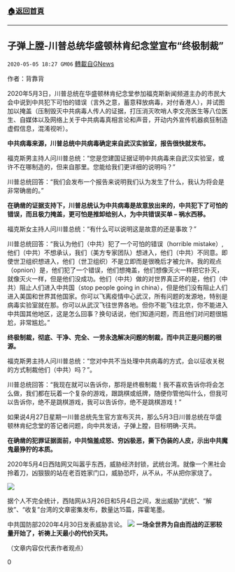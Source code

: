 ###  [:house:返回首頁](https://github.com/ourhimalayas/txt)
---

## 子弹上膛-川普总统华盛顿林肯纪念堂宣布“终极制裁”
`2020-05-05 18:27 GM06` [轉載自GNews](https://gnews.org/zh-hant/194827/)

作者：背靠背

2020年5月3日，川普总统在华盛顿林肯纪念堂参加福克斯新闻频道主办的市民大会中说到中共犯下可怕的错误（言外之意，蓄意释放病毒，对付香港人），并试图加以掩盖（压制毁灭中共病毒人传人的证据，打压消灭吹哨人李文亮医生等八位医生、自媒体以及网络上关于中共病毒真相言论和声音，开动内外宣传机器疯狂制造虚假信息，混淆视听）。

**中共病毒来源，川普总统中共病毒确定来自武汉实验室，报告很快就发布。**

福克斯男主持人问川普总统：“您是您建国证据证明中共病毒来自武汉实验室，或许不在哪制造的，但来自那里。您能给我们更详细的说明吗？”

川普总统回答：“我们会发布一个报告来说明我们认为发生了什么，我认为将会是非常确凿的。”

**在确凿的证据支持下，川普总统认为中共病毒是故意放出来的，中共犯下了可怕的错误，而且极力掩盖，更可怕是推卸给别人，为中共错误买单 – 祸水西移。**

福克斯女主持人问川普总统：“有什么可以说明这是故意的还是事故？”

川普总统回答：“我认为他们（中共）犯了一个可怕的错误（horrible mistake）,他们（中共）不想承认，我们（美方专家团队）想进入，他们（中共）不同意。即使世卫组织想进入，他们（世卫组织）不是立即而是很晚后才被允许。我的观点（opnion）是，他们犯了一个错误，他们想掩盖，他们想像灭火一样把它扑灭，就像灭火一样，但是他们没成功。他们（中共）做的对世界真正坏的是，他们（中共）阻止人们进入中共国（stop people going in china），但是他们没有阻止人们进入美国和世界其他国家。你可以飞离疫情中心武汉，所有问题的发源地，特别是病毒实验室就在那。你可以从武汉飞往世界各地。但你不能飞往北京，你不能进入中共国其他地区，这是怎么回事？换句话说，他们知道问题，而且他们对问题很尴尬，非常尴尬。”

**终极制裁，彻底、干净、完全、一劳永逸解决问题的制裁，而中共正是问题的根源。**

福克斯男主持人问川普总统：“您对中共不当处理中共病毒的方式，会以征收关税的方式制裁他们（中共）吗？”。

川普总统回答：“我现在就可以告诉你，那将是终极制裁！我不喜欢告诉你将会怎么做，我们都在玩着一个复杂的游戏，跟跳棋或纸牌，随便你管他叫什么，但我可以告诉你，绝不是跳棋游戏，我可以告诉你，绝不是跳棋游戏！”

如果说4月27日星期一川普总统先生官方宣布灭共，那么5月3日川普总统在华盛顿林肯纪念堂的答记者问题，向中共发话，子弹上膛，目标明确-灭共。

**在确凿的犯罪证据面前，中共恼羞成怒、穷凶极恶，撕下伪装的人皮，示出中共魔鬼最狰狞的本质。**

2020年5月4日西陆网又叫嚣乎东西，威胁经济封锁，武统台湾。就像一个黑社会拎着刀，凶狠狠的站在老百姓家门口，威胁恐吓，从不从，不从把你家烧了。

![](https://s3.amazonaws.com/gnews-media-offload/wp-content/uploads/2020/05/05182522/6-6.jpg)

据个人不完全统计，西陆网从3月26日和5月4日之间，发出威胁“武统”、“解放”、“收复”台湾的文章密集发布，数量达15篇，挥霍笔墨。

中共国防部2020年4月30日发表威胁言论。
![](https://s3.amazonaws.com/gnews-media-offload/wp-content/uploads/2020/05/05182607/7-6.jpg)
**一场全世界为自由而战的正邪较量开始了，祈祷上天最小的代价灭共。**

（文章内容仅代表作者观点）

0
